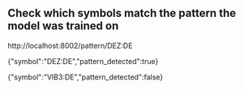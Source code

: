 Check which symbols match the pattern the model was trained on
-----------------------------------------------------------------

http://localhost:8002/pattern/DEZ:DE



{"symbol":"DEZ:DE","pattern_detected":true}



{"symbol":"VIB3:DE","pattern_detected":false}

